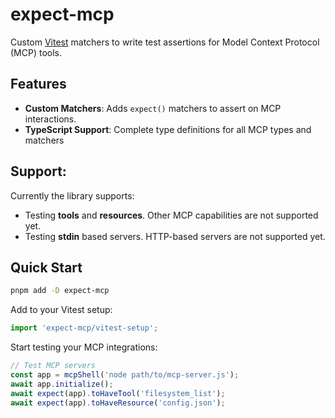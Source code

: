 # expect-mcp

Custom [Vitest](https://vitest.dev/) matchers to write test assertions for Model Context Protocol (MCP) tools.

## Features

- **Custom Matchers**: Adds `expect()` matchers to assert on MCP interactions.
- **TypeScript Support**: Complete type definitions for all MCP types and matchers

## Support:

Currently the library supports:

- Testing **tools** and **resources**. Other MCP capabilities are not supported yet.
- Testing **stdin** based servers. HTTP-based servers are not supported yet.

## Quick Start

```bash
pnpm add -D expect-mcp
```

Add to your Vitest setup:

```ts
import 'expect-mcp/vitest-setup';
```

Start testing your MCP integrations:

```ts
// Test MCP servers
const app = mcpShell('node path/to/mcp-server.js');
await app.initialize();
await expect(app).toHaveTool('filesystem_list');
await expect(app).toHaveResource('config.json');
```
